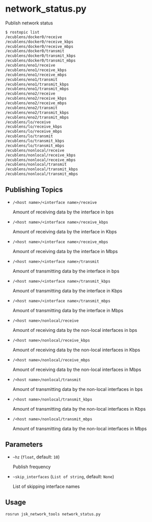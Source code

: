 # network_status.py

Publish network status

```bash
$ rostopic list
/ecublens/docker0/receive
/ecublens/docker0/receive_kbps
/ecublens/docker0/receive_mbps
/ecublens/docker0/transmit
/ecublens/docker0/transmit_kbps
/ecublens/docker0/transmit_mbps
/ecublens/eno1/receive
/ecublens/eno1/receive_kbps
/ecublens/eno1/receive_mbps
/ecublens/eno1/transmit
/ecublens/eno1/transmit_kbps
/ecublens/eno1/transmit_mbps
/ecublens/eno2/receive
/ecublens/eno2/receive_kbps
/ecublens/eno2/receive_mbps
/ecublens/eno2/transmit
/ecublens/eno2/transmit_kbps
/ecublens/eno2/transmit_mbps
/ecublens/lo/receive
/ecublens/lo/receive_kbps
/ecublens/lo/receive_mbps
/ecublens/lo/transmit
/ecublens/lo/transmit_kbps
/ecublens/lo/transmit_mbps
/ecublens/nonlocal/receive
/ecublens/nonlocal/receive_kbps
/ecublens/nonlocal/receive_mbps
/ecublens/nonlocal/transmit
/ecublens/nonlocal/transmit_kbps
/ecublens/nonlocal/transmit_mbps
```

## Publishing Topics

* `/<host name>/<interface name>/receive`

  Amount of receiving data by the interface in bps

* `/<host name>/<interface name>/receive_kbps`

  Amount of receiving data by the interface in Kbps

* `/<host name>/<interface name>/receive_mbps`

  Amount of receiving data by the interface in Mbps

* `/<host name>/<interface name>/transmit`

  Amount of transmitting data by the interface in bps

* `/<host name>/<interface name>/transmit_kbps`

  Amount of transmitting data by the interface in Kbps

* `/<host name>/<interface name>/transmit_mbps`

  Amount of transmitting data by the interface in Mbps

* `/<host name>/nonlocal/receive`

  Amount of receiving data by the non-local interfaces in bps

* `/<host name>/nonlocal/receive_kbps`

  Amount of receiving data by the non-local interfaces in Kbps

* `/<host name>/nonlocal/receive_mbps`

  Amount of receiving data by the non-local interfaces in Mbps

* `/<host name>/nonlocal/transmit`

  Amount of transmitting data by the non-local interfaces in bps

* `/<host name>/nonlocal/transmit_kbps`

  Amount of transmitting data by the non-local interfaces in Kbps

* `/<host name>/nonlocal/transmit_mbps`

  Amount of transmitting data by the non-local interfaces in Mbps

## Parameters

* `~hz` (`float`, default: `10`)

  Publish frequency

* `~skip_interfaces` (`List of string`, default: `None`)

  List of skipping interface names

## Usage

```bash
rosrun jsk_network_tools network_status.py
```
